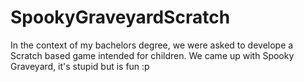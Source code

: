 # SpookyGraveyardScratch

In the context of my bachelors degree, we were asked to develope a Scratch based game intended for children. We came up with Spooky Graveyard, it's stupid but is fun :p